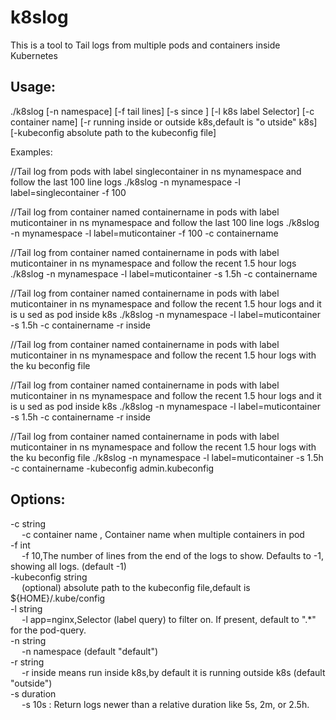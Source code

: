 # k8slog
This is a tool to Tail logs from multiple pods and containers inside Kubernetes

## Usage: 

./k8slog  [-n namespace] [-f tail lines] [-s since ] [-l k8s label Selector] [-c container name] [-r running inside or outside k8s,default is "o
utside" k8s] [-kubeconfig  absolute path to the kubeconfig file]


Examples:

//Tail log from pods with label singlecontainer in ns mynamespace and follow the last 100 line logs 
./k8slog -n mynamespace -l label=singlecontainer -f 100      

//Tail log from container named containername in pods with label muticontainer in ns mynamespace and follow the last 100 line logs 
./k8slog -n mynamespace -l label=muticontainer -f 100 -c containername    

//Tail log from container named containername in pods with label muticontainer in ns mynamespace and follow the recent 1.5 hour logs 
./k8slog -n mynamespace -l label=muticontainer -s 1.5h -c containername    

//Tail log from container named containername in pods with label muticontainer in ns mynamespace and follow the recent 1.5 hour logs and it is u
sed as pod inside k8s
./k8slog -n mynamespace -l label=muticontainer -s 1.5h -c containername -r inside    

//Tail log from container named containername in pods with label muticontainer in ns mynamespace and follow the recent 1.5 hour logs with the ku
beconfig file

//Tail log from container named containername in pods with label muticontainer in ns mynamespace and follow the recent 1.5 hour logs and it is u
sed as pod inside k8s
./k8slog -n mynamespace -l label=muticontainer -s 1.5h -c containername -r inside    

//Tail log from container named containername in pods with label muticontainer in ns mynamespace and follow the recent 1.5 hour logs with the ku
beconfig file
./k8slog -n mynamespace -l label=muticontainer -s 1.5h -c containername -kubeconfig admin.kubeconfig    
## Options:    
  -c string    
  &emsp; -c container name , Container name when multiple containers in pod    
  -f int    
  &emsp; -f 10,The number of lines from the end of the logs to show. Defaults to -1, showing all logs. (default -1)    
  -kubeconfig string    
  &emsp; (optional) absolute path to the kubeconfig file,default is ${HOME}/.kube/config    
  -l string    
  &emsp; -l app=nginx,Selector (label query) to filter on. If present, default to ".*" for the pod-query.    
  -n string    
  &emsp; -n namespace (default "default")    
  -r string    
  &emsp; -r inside means run inside k8s,by default it is running outside k8s (default "outside")    
  -s duration    
  &emsp; -s 10s : Return logs newer than a relative duration like 5s, 2m, or 2.5h.    

